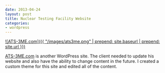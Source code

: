 ```yaml
---
date: 2013-04-24
layout: post
title: Nuclear Testing Facility Website
categories:
- wordpress
---
```


[![ATS-3ME.com]({{ "/images/ats3me.png" | prepend: site.baseurl | prepend: site.url }})](http://ats-3me.com)

[ATS-3ME.com](http://ats-3me.com) is another WordPress site. The client needed to update his website and also have the ability to change content in the future. I created a custom theme for this site and edited all of the content.